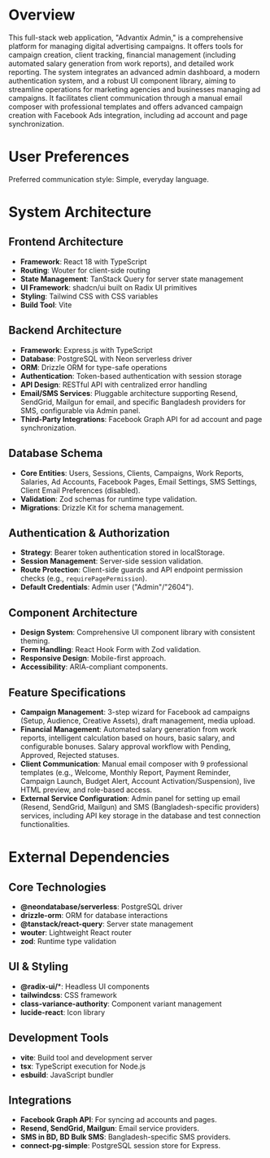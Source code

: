# Overview

This full-stack web application, "Advantix Admin," is a comprehensive platform for managing digital advertising campaigns. It offers tools for campaign creation, client tracking, financial management (including automated salary generation from work reports), and detailed work reporting. The system integrates an advanced admin dashboard, a modern authentication system, and a robust UI component library, aiming to streamline operations for marketing agencies and businesses managing ad campaigns. It facilitates client communication through a manual email composer with professional templates and offers advanced campaign creation with Facebook Ads integration, including ad account and page synchronization.

# User Preferences

Preferred communication style: Simple, everyday language.

# System Architecture

## Frontend Architecture
- **Framework**: React 18 with TypeScript
- **Routing**: Wouter for client-side routing
- **State Management**: TanStack Query for server state management
- **UI Framework**: shadcn/ui built on Radix UI primitives
- **Styling**: Tailwind CSS with CSS variables
- **Build Tool**: Vite

## Backend Architecture
- **Framework**: Express.js with TypeScript
- **Database**: PostgreSQL with Neon serverless driver
- **ORM**: Drizzle ORM for type-safe operations
- **Authentication**: Token-based authentication with session storage
- **API Design**: RESTful API with centralized error handling
- **Email/SMS Services**: Pluggable architecture supporting Resend, SendGrid, Mailgun for email, and specific Bangladesh providers for SMS, configurable via Admin panel.
- **Third-Party Integrations**: Facebook Graph API for ad account and page synchronization.

## Database Schema
- **Core Entities**: Users, Sessions, Clients, Campaigns, Work Reports, Salaries, Ad Accounts, Facebook Pages, Email Settings, SMS Settings, Client Email Preferences (disabled).
- **Validation**: Zod schemas for runtime type validation.
- **Migrations**: Drizzle Kit for schema management.

## Authentication & Authorization
- **Strategy**: Bearer token authentication stored in localStorage.
- **Session Management**: Server-side session validation.
- **Route Protection**: Client-side guards and API endpoint permission checks (e.g., `requirePagePermission`).
- **Default Credentials**: Admin user ("Admin"/"2604").

## Component Architecture
- **Design System**: Comprehensive UI component library with consistent theming.
- **Form Handling**: React Hook Form with Zod validation.
- **Responsive Design**: Mobile-first approach.
- **Accessibility**: ARIA-compliant components.

## Feature Specifications
- **Campaign Management**: 3-step wizard for Facebook ad campaigns (Setup, Audience, Creative Assets), draft management, media upload.
- **Financial Management**: Automated salary generation from work reports, intelligent calculation based on hours, basic salary, and configurable bonuses. Salary approval workflow with Pending, Approved, Rejected statuses.
- **Client Communication**: Manual email composer with 9 professional templates (e.g., Welcome, Monthly Report, Payment Reminder, Campaign Launch, Budget Alert, Account Activation/Suspension), live HTML preview, and role-based access.
- **External Service Configuration**: Admin panel for setting up email (Resend, SendGrid, Mailgun) and SMS (Bangladesh-specific providers) services, including API key storage in the database and test connection functionalities.

# External Dependencies

## Core Technologies
- **@neondatabase/serverless**: PostgreSQL driver
- **drizzle-orm**: ORM for database interactions
- **@tanstack/react-query**: Server state management
- **wouter**: Lightweight React router
- **zod**: Runtime type validation

## UI & Styling
- **@radix-ui/***: Headless UI components
- **tailwindcss**: CSS framework
- **class-variance-authority**: Component variant management
- **lucide-react**: Icon library

## Development Tools
- **vite**: Build tool and development server
- **tsx**: TypeScript execution for Node.js
- **esbuild**: JavaScript bundler

## Integrations
- **Facebook Graph API**: For syncing ad accounts and pages.
- **Resend, SendGrid, Mailgun**: Email service providers.
- **SMS in BD, BD Bulk SMS**: Bangladesh-specific SMS providers.
- **connect-pg-simple**: PostgreSQL session store for Express.